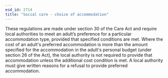 ```yaml
---
esd_id: 2714
title: "Social care - choice of accommodation"
---
```


These regulations are made under section 30 of the Care Act and require local authorities to meet an adult’s preference for a particular accommodation type, provided that specified conditions are met.  Where the cost of an adult's preferred accommodation is more than the amount specified for the accommodation in the adult's personal budget (under section 26 of the Act), the local authority is not required to provide that accommodation unless the additional cost condition is met.  A local authority must give written reasons for a refusal to provide preferred accommodation.

